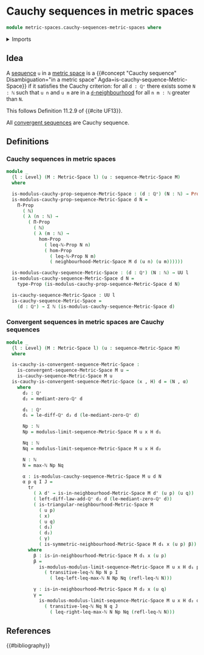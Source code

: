 # Cauchy sequences in metric spaces

```agda
module metric-spaces.cauchy-sequences-metric-spaces where
```

<details><summary>Imports</summary>

```agda
open import elementary-number-theory.inequality-natural-numbers
open import elementary-number-theory.maximum-natural-numbers
open import elementary-number-theory.natural-numbers
open import elementary-number-theory.positive-rational-numbers

open import foundation.binary-relations
open import foundation.dependent-pair-types
open import foundation.identity-types
open import foundation.propositions
open import foundation.transport-along-identifications
open import foundation.universe-levels

open import metric-spaces.convergent-sequences-metric-spaces
open import metric-spaces.limits-sequences-metric-spaces
open import metric-spaces.metric-spaces
open import metric-spaces.neighbourhood-relations
open import metric-spaces.sequences-metric-spaces
```

</details>

## Idea

A [sequence](metric-spaces.sequences-metric-spaces.md) `u` in a
[metric space](metric-spaces.metric-spaces.md) is a
{{#concept "Cauchy sequence" Disambiguation="in a metric space" Agda=is-cauchy-sequence-Metric-Space}}
if it satisfies the Cauchy criterion: for all `d : ℚ⁺` there exists some `N : ℕ`
such that `u n` and `u m` are in a
[`d`-neighbourhood](metric-spaces.neighbourhood-relations.md) for all `n m : ℕ`
greater than `N`.

This follows Definition 11.2.9 of {{#cite UF13}}.

All [convergent sequences](metric-spaces.convergent-sequences-metric-spaces.md)
are Cauchy sequence.

## Definitions

### Cauchy sequences in metric spaces

```agda
module _
  {l : Level} (M : Metric-Space l) (u : sequence-Metric-Space M)
  where

  is-modulus-cauchy-prop-sequence-Metric-Space : (d : ℚ⁺) (N : ℕ) → Prop l
  is-modulus-cauchy-prop-sequence-Metric-Space d N =
    Π-Prop
      ( ℕ)
      ( λ (n : ℕ) →
        ( Π-Prop
          ( ℕ)
          ( λ (m : ℕ) →
            hom-Prop
              ( leq-ℕ-Prop N n)
              ( hom-Prop
                ( leq-ℕ-Prop N m)
                ( neighbourhood-Metric-Space M d (u n) (u m))))))

  is-modulus-cauchy-sequence-Metric-Space : (d : ℚ⁺) (N : ℕ) → UU l
  is-modulus-cauchy-sequence-Metric-Space d N =
    type-Prop (is-modulus-cauchy-prop-sequence-Metric-Space d N)

  is-cauchy-sequence-Metric-Space : UU l
  is-cauchy-sequence-Metric-Space =
    (d : ℚ⁺) → Σ ℕ (is-modulus-cauchy-sequence-Metric-Space d)
```

### Convergent sequences in metric spaces are Cauchy sequences

```agda
module _
  {l : Level} (M : Metric-Space l) (u : sequence-Metric-Space M)
  where

  is-cauchy-is-convergent-sequence-Metric-Space :
    is-convergent-sequence-Metric-Space M u →
    is-cauchy-sequence-Metric-Space M u
  is-cauchy-is-convergent-sequence-Metric-Space (x , H) d = (N , α)
    where
      d₂ : ℚ⁺
      d₂ = mediant-zero-ℚ⁺ d

      d₁ : ℚ⁺
      d₁ = le-diff-ℚ⁺ d₂ d (le-mediant-zero-ℚ⁺ d)

      Np : ℕ
      Np = modulus-limit-sequence-Metric-Space M u x H d₁

      Nq : ℕ
      Nq = modulus-limit-sequence-Metric-Space M u x H d₂

      N : ℕ
      N = max-ℕ Np Nq

      α : is-modulus-cauchy-sequence-Metric-Space M u d N
      α p q I J =
        tr
          ( λ d' → is-in-neighbourhood-Metric-Space M d' (u p) (u q))
          ( left-diff-law-add-ℚ⁺ d₂ d (le-mediant-zero-ℚ⁺ d))
          ( is-triangular-neighbourhood-Metric-Space M
            ( u p)
            ( x)
            ( u q)
            ( d₁)
            ( d₂)
            ( γ)
            ( is-symmetric-neighbourhood-Metric-Space M d₁ x (u p) β))
        where
          β : is-in-neighbourhood-Metric-Space M d₁ x (u p)
          β =
            is-modulus-modulus-limit-sequence-Metric-Space M u x H d₁ p
              ( transitive-leq-ℕ Np N p I
                ( leq-left-leq-max-ℕ N Np Nq (refl-leq-ℕ N)))

          γ : is-in-neighbourhood-Metric-Space M d₂ x (u q)
          γ =
            is-modulus-modulus-limit-sequence-Metric-Space M u x H d₂ q
              ( transitive-leq-ℕ Nq N q J
                ( leq-right-leq-max-ℕ N Np Nq (refl-leq-ℕ N)))
```

## References

{{#bibliography}}
